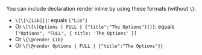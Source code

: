 You can include declaration render inline by using these formats (without `\`):

- `\[\[\[Lib]]]`: equals `["Lib"]`
- Or `\[\[\[Options | FULL | {"title":"The Options"}]]]`: equals `["Options", "FULL", { title: 'The Options' }]`
- Or `\{\@render Lib}`
- Or `\{\@render Options | FULL | {"title":"The Options"}}`
